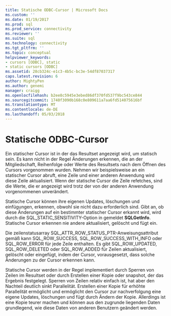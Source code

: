```yaml
---
title: Statische ODBC-Cursor | Microsoft Docs
ms.custom: ''
ms.date: 01/19/2017
ms.prod: sql
ms.prod_service: connectivity
ms.reviewer: ''
ms.suite: sql
ms.technology: connectivity
ms.tgt_pltfrm: ''
ms.topic: conceptual
helpviewer_keywords:
- cursors [ODBC], static
- static cursors [ODBC]
ms.assetid: 28cb324c-e1c3-4b5c-bc3e-54df87037317
caps.latest.revision: 6
author: MightyPen
ms.author: genemi
manager: craigg
ms.openlocfilehash: b2ee8c5945e3ebed86df370fd537f9bc543ce844
ms.sourcegitcommit: 1740f3090b168c0e809611a7aa6fd514075616bf
ms.translationtype: MT
ms.contentlocale: de-DE
ms.lasthandoff: 05/03/2018
---
```

# <a name="odbc-static-cursors"></a>Statische ODBC-Cursor
Ein statischer Cursor ist in der das Resultset angezeigt wird, um statisch sein. Es kann nicht in der Regel Änderungen erkennen, die an der Mitgliedschaft, Reihenfolge oder Werte des Resultsets nach dem Öffnen des Cursors vorgenommen wurden. Nehmen wir beispielsweise an ein statischer Cursor abruft, eine Zeile und einer anderen Anwendung wird diese Zeile aktualisiert. Wenn der statische Cursor die Zeile refetches, sind die Werte, die er angezeigt wird trotz der von der anderen Anwendung vorgenommenen unverändert.  
  
 Statische Cursor können ihre eigenen Updates, löschungen und einfügungen, erkennen, obwohl sie nicht dazu erforderlich sind. Gibt an, ob diese Änderungen auf ein bestimmter statischer Cursor erkannt wird, wird durch die SQL_STATIC_SENSITIVITY-Option in gemeldet **SQLGetInfo**. Statische Cursor erkennen nie andere aktualisiert, gelöscht und fügt ein.  
  
 Die zeilenstatusarray SQL_ATTR_ROW_STATUS_PTR-Anweisungsattribut gemäß kann SQL_ROW_SUCCESS, SQL_ROW_SUCCESS_WITH_INFO oder SQL_ROW_ERROR für jede Zeile enthalten. Es gibt SQL_ROW_UPDATED, SQL_ROW_DELETED oder SQL_ROW_ADDED für Zeilen aktualisiert, gelöscht oder eingefügt, indem der Cursor, vorausgesetzt, dass solche Änderungen zu der Cursor erkennen kann.  
  
 Statische Cursor werden in der Regel implementiert durch Sperren von Zeilen im Resultset oder durch Erstellen einer Kopie oder snapshot, der das Ergebnis festgelegt. Sperren von Zeilen relativ einfach ist, hat aber den Nachteil deutlich sinkt Parallelität. Erstellen einer Kopie für erhöhte Parallelität ermöglicht und ermöglicht den Cursor zur nachverfolgung eine eigene Updates, löschungen und fügt durch Ändern der Kopie. Allerdings ist eine Kopie teurer machen und können aus den zugrunde liegenden Daten grundlegend, wie diese Daten von anderen Benutzern geändert werden.
